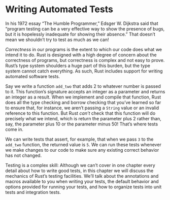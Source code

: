 # Writing Automated Tests

In his 1972 essay “The Humble Programmer,” Edsger W. Dijkstra said that “program
testing can be a very effective way to show the presence of bugs, but it is
hopelessly inadequate for showing their absence.” That doesn’t mean we shouldn’t
try to test as much as we can!

_Correctness_ in our programs is the extent to which our code does what we
intend it to do. Rust is designed with a high degree of concern about the
correctness of programs, but correctness is complex and not easy to prove.
Rust’s type system shoulders a huge part of this burden, but the type system
cannot catch everything. As such, Rust includes support for writing automated
software tests.

Say we write a function `add_two` that adds 2 to whatever number is passed to
it. This function’s signature accepts an integer as a parameter and returns an
integer as a result. When we implement and compile that function, Rust does all
the type checking and borrow checking that you’ve learned so far to ensure
that, for instance, we aren’t passing a `String` value or an invalid reference
to this function. But Rust _can’t_ check that this function will do precisely
what we intend, which is return the parameter plus 2 rather than, say, the
parameter plus 10 or the parameter minus 50! That’s where tests come in.

We can write tests that assert, for example, that when we pass `3` to the
`add_two` function, the returned value is `5`. We can run these tests whenever
we make changes to our code to make sure any existing correct behavior has not
changed.

Testing is a complex skill: Although we can’t cover in one chapter every detail
about how to write good tests, in this chapter we will discuss the mechanics of
Rust’s testing facilities. We’ll talk about the annotations and macros
available to you when writing your tests, the default behavior and options
provided for running your tests, and how to organize tests into unit tests and
integration tests.
